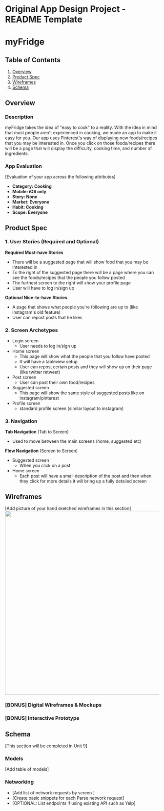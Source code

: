 Original App Design Project - README Template
===

# myFridge

## Table of Contents
1. [Overview](#Overview)
1. [Product Spec](#Product-Spec)
1. [Wireframes](#Wireframes)
2. [Schema](#Schema)

## Overview
### Description
myFridge takes the idea of "easy to cook" to a reality. With the idea in mind that most people aren't experienced in cooking, we made an app to make it easy for you. Our app uses Pinterest's way of displaying new foods/recipes that you may be interested in. Once you click on those foods/recipes there will be a page that will display the difficulty, cooking time, and number of ingredients.

### App Evaluation
[Evaluation of your app across the following attributes]
- **Category: Cooking**
- **Mobile: iOS only**
- **Story: None**
- **Market: Everyone**
- **Habit: Cooking**
- **Scope: Everyone**

## Product Spec

### 1. User Stories (Required and Optional)

**Required Must-have Stories**

* There will be a suggested page that will show food that you may be interested in
* To the right of the suggested page there will be a page where you can see the foods/recipes that the people you follow posted
* The furthest screen to the right will show your profile page
* User will have to log in/sign up

**Optional Nice-to-have Stories**

* A page that shows what people you're following are up to (like instagram's old feature)
* User can repost posts that he likes

### 2. Screen Archetypes

* Login screen
   * User needs to log in/sign up
* Home screen
   * This page will show what the people that you follow have posted
   * It will have a tableview setup
   * User can repost certain posts and they will show up on their page (like twitter retweet)
* Post screen
   * User can post their own food/recipes
* Suggested screen
   * This page will show the same style of suggested posts like on instagram/pinterest 
* Profile screen
   * standard profile screen (similar layout to instagram)

### 3. Navigation

**Tab Navigation** (Tab to Screen)

* Used to move between the main screens (home, suggested etc)

**Flow Navigation** (Screen to Screen)

* Suggested screen
   * When you click on a post
* Home screen
   * Each post will have a small description of the post and then when they click for more details it will bring up a fully detailed screen

## Wireframes
[Add picture of your hand sketched wireframes in this section]
<img src="YOUR_WIREFRAME_IMAGE_URL" width=600>

### [BONUS] Digital Wireframes & Mockups

### [BONUS] Interactive Prototype

## Schema 
[This section will be completed in Unit 9]
### Models
[Add table of models]
### Networking
- [Add list of network requests by screen ]
- [Create basic snippets for each Parse network request]
- [OPTIONAL: List endpoints if using existing API such as Yelp]
